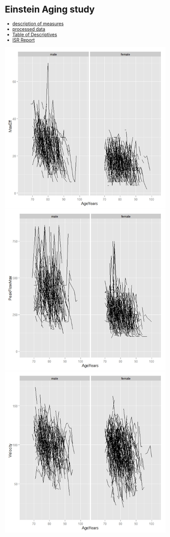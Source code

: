 Einstein Aging study
===

* [description of measures](https://github.com/IALSA/IALSA-2015-Portland/blob/master/studies/eas/measures.md)  
* [processed data](../../data/shared/results_all_eas.csv)  
* [Table of Descriptives](../../studies/eas/descriptives/Table1_EAS_Descriptives_IALSA_Portland.docx)  
* [ISR Report](../../studies/eas/descriptives/EAS_ISR_report.docx)


![grip](../../studies/eas/descriptives/grip.jpeg)
![pek](../../studies/eas/descriptives/Pek.jpeg)
![grip](../../studies/eas/descriptives/velocity.jpeg)
